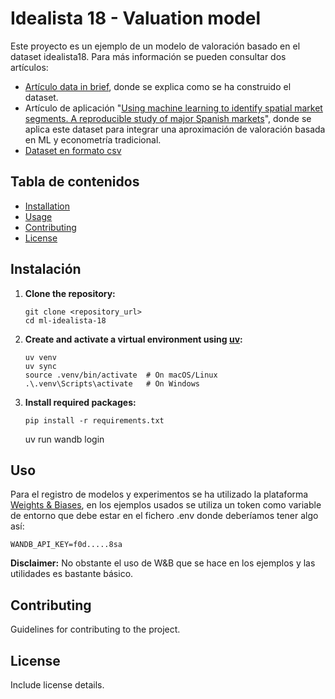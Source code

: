 # Idealista 18 - Valuation model

Este proyecto es un ejemplo de un modelo de valoración basado en el dataset idealista18. Para más información se pueden consultar dos artículos:

* [Artículo data in brief](https://journals.sagepub.com/doi/10.1177/23998083241242844), donde se explica como se ha construido el dataset.
* Artículo de aplicación "[Using machine learning to identify spatial market segments. A reproducible study of major Spanish markets](https://journals.sagepub.com/doi/full/10.1177/23998083231166952)", donde se aplica este dataset para integrar una aproximación de valoración basada en ML y econometría tradicional.
* [Dataset en formato csv](https://github.com/davidreyblanco/ml-training/tree/master/data/idealista18) 

## Tabla de contenidos

- [Installation](#installation)
- [Usage](#usage)
- [Contributing](#contributing)
- [License](#license)

## Instalación

1. **Clone the repository:**
   ```
   git clone <repository_url>
   cd ml-idealista-18
   ```
2. **Create and activate a virtual environment using [uv](https://github.com/astral-sh/uv):**
    ```
    uv venv
    uv sync
    source .venv/bin/activate  # On macOS/Linux
    .\.venv\Scripts\activate   # On Windows
    ```
3. **Install required packages:**
   ```
   pip install -r requirements.txt
   ```

   uv run wandb login

## Uso

Para el registro de modelos y experimentos se ha utilizado la plataforma [Weights & Biases](https://docs.wandb.ai/guides/), en los ejemplos usados se utiliza un token como variable de entorno que debe estar en el fichero .env donde deberíamos tener algo así:

```
WANDB_API_KEY=f0d.....8sa
```

**Disclaimer:** No obstante el uso de W&B que se hace en los ejemplos y las utilidades es bastante básico.

## Contributing

Guidelines for contributing to the project.

## License

Include license details.

